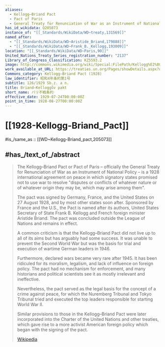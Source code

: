 ```yaml
---
aliases:
  - Kellogg–Briand Pact
  - Pact of Paris
  - General Treaty for Renunciation of War as an Instrument of National Policy
has_id_wikidata: Q205073
instance_of: "[[_Standards/WikiData/WD~treaty,131569]]"
named_after:
  - "[[_Standards/WikiData/WD~Aristide_Briand,179888]]"
  - "[[_Standards/WikiData/WD~Frank_B._Kellogg,193009]]"
location: "[[_Standards/WikiData/WD~Paris,90]]"
United_Nations_Treaty_Series_registration_number: "2137"
Library_of_Congress_Classification: KZ5593.2
image: http://commons.wikimedia.org/wiki/Special:FilePath/Kellogg%E2%80%93Briand%20Pact%20%281928%29.jpg
work_available_at_URL: https://treaties.un.org/Pages/showDetails.aspx?objid=0800000280168041
Commons_category: Kellogg–Briand Pact (1928)
law_identifier: 昭和4年条約第1号
subtitle: 126/1929 Sb.z. a n.
title: Briand–Kelloggův pakt
short_name: パリ不戦条約
effective_date: 1929-07-24T00:00:00Z
point_in_time: 1928-08-27T00:00:00Z
---
```


# [[1928-Kellogg-Briand_Pact]] 

#is_/same_as :: [[WD~Kellogg-Briand_pact,205073]] 

## #has_/text_of_/abstract 

> The Kellogg–Briand Pact or Pact of Paris – 
> officially the General Treaty for Renunciation of War as an Instrument of National Policy – 
> is a 1928 international agreement on peace in which signatory states promised 
> not to use war to resolve "disputes or conflicts of whatever nature 
> or of whatever origin they may be, which may arise among them". 
> 
> The pact was signed by Germany, France, and the United States 
> on 27 August 1928, and by most other states soon after. 
> Sponsored by France and the U.S., the Pact is named after its authors, 
> United States Secretary of State Frank B. Kellogg 
> and French foreign minister Aristide Briand. 
> The pact was concluded outside the League of Nations and remains in effect.
>
> A common criticism is that the Kellogg–Briand Pact did not live up to all of its aims 
> but has arguably had some success. 
> It was unable to prevent the Second World War 
> but was the basis for trial and execution of wartime German leaders in 1946. 
> 
> Furthermore, declared wars became very rare after 1945. 
> It has been ridiculed for its moralism, legalism, and lack of influence on foreign policy. 
> The pact had no mechanism for enforcement, and 
> many historians and political scientists see it as mostly irrelevant and ineffective. 
> 
> Nevertheless, the pact served as the legal basis 
> for the concept of a crime against peace, 
> for which the Nuremberg Tribunal and Tokyo Tribunal tried 
> and executed the top leaders responsible for starting World War II.
>
> Similar provisions to those in the Kellogg–Briand Pact 
> were later incorporated into the Charter of the United Nations and other treaties, 
> which gave rise to a more activist American foreign policy which began with the signing of the pact.
>
> [Wikipedia](https://en.wikipedia.org/wiki/Kellogg%E2%80%93Briand%20Pact) 

